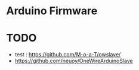 # Arduino Firmware

# TODO
- test : https://github.com/M-o-a-T/owslave/
- https://github.com/neuoy/OneWireArduinoSlave